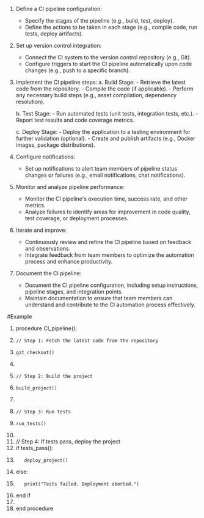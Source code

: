 1. Define a CI pipeline configuration:
    - Specify the stages of the pipeline (e.g., build, test, deploy).
    - Define the actions to be taken in each stage (e.g., compile code, run tests, deploy artifacts).

2. Set up version control integration:
    - Connect the CI system to the version control repository (e.g., Git).
    - Configure triggers to start the CI pipeline automatically upon code changes (e.g., push to a specific branch).

3. Implement the CI pipeline steps:
    a. Build Stage:
        - Retrieve the latest code from the repository.
        - Compile the code (if applicable).
        - Perform any necessary build steps (e.g., asset compilation, dependency resolution).

    b. Test Stage:
        - Run automated tests (unit tests, integration tests, etc.).
        - Report test results and code coverage metrics.

    c. Deploy Stage:
        - Deploy the application to a testing environment for further validation (optional).
        - Create and publish artifacts (e.g., Docker images, package distributions).

4. Configure notifications:
    - Set up notifications to alert team members of pipeline status changes or failures (e.g., email notifications, chat notifications).

5. Monitor and analyze pipeline performance:
    - Monitor the CI pipeline's execution time, success rate, and other metrics.
    - Analyze failures to identify areas for improvement in code quality, test coverage, or deployment processes.

6. Iterate and improve:
    - Continuously review and refine the CI pipeline based on feedback and observations.
    - Integrate feedback from team members to optimize the automation process and enhance productivity.

7. Document the CI pipeline:
    - Document the CI pipeline configuration, including setup instructions, pipeline stages, and integration points.
    - Maintain documentation to ensure that team members can understand and contribute to the CI automation process effectively.

#Example

1. procedure CI_pipeline():
2.     // Step 1: Fetch the latest code from the repository
3.     git_checkout()
4.     
5.     // Step 2: Build the project
6.     build_project()
7.     
8.     // Step 3: Run tests
9.     run_tests()
10.     
11.    // Step 4: If tests pass, deploy the project
12.    if tests_pass():
13.        deploy_project()
14.    else:
15.        print("Tests failed. Deployment aborted.")
16.    end if
17.    
18. end procedure
